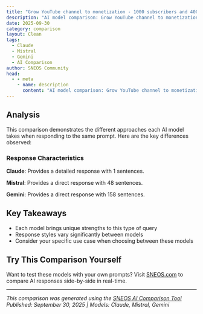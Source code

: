 ```yaml
---
title: "Grow YouTube channel to monetization - 1000 subscribers and 4000 hours"
description: "AI model comparison: Grow YouTube channel to monetization - 1000 subscribers and 4000 hours..."
date: 2025-09-30
category: comparison
layout: Clean
tags:
  - Claude
  - Mistral
  - Gemini
  - AI Comparison
author: SNEOS Community
head:
  - - meta
    - name: description
      content: "AI model comparison: Grow YouTube channel to monetization - 1000 subscribers and 4000 hours..."
---
```


<ChatComparison
  title="Grow YouTube channel to monetization - 1000 subscribers and 4000 hours"
  prompt="Grow YouTube channel to monetization - 1000 subscribers and 4000 hours"
  :responses='{
    "Claude": "Here\u0027s a strategic roadmap to reach YouTube monetization requirements:\n\n## Content Strategy\n\n**Define Your Niche**\n- Pick a specific topic you\u0027re passionate about\n- Research what\u0027s trending in your area of expertise\n- Create content that solves problems or entertains consistently\n\n**Content Planning**\n- Upload 2-3 times per week minimum\n- Batch create content to maintain consistency\n- Mix evergreen content with trending topics\n- Create series/playlists to increase watch time\n\n## Optimize for Discovery\n\n**SEO Basics**\n- Research keywords using TubeBuddy or VidIQ\n- Write compelling titles (under 60 characters)\n- Create detailed descriptions with keywords\n- Use 10-15 relevant tags\n- Design eye-catching thumbnails\n\n**Engagement Tactics**\n- Hook viewers in first 15 seconds\n- Ask questions to encourage comments\n- Use cards and end screens to promote other videos\n- Respond to comments within first few hours\n\n## Build Watch Time (4,000 hours)\n\n**Longer Content**\n- Aim for 8\u002B minute videos when possible\n- Create in-depth tutorials or discussions\n- Use storytelling to keep viewers engaged\n- Add chapters for better user experience\n\n**Playlist Strategy**\n- Group related videos together\n- Use compelling playlist titles\n- Auto-play feature increases total watch time\n\n## Grow Subscribers (1,000)\n\n**Community Building**\n- Post regularly on Community tab (when available)\n- Create subscriber-only content\n- Ask viewers to subscribe at natural points\n- Collaborate with similar-sized creators\n\n**Cross-Platform Promotion**\n- Share on social media platforms\n- Create YouTube Shorts for additional exposure\n- Engage in relevant Facebook groups/Reddit communities\n- Email list promotion if available\n\n## Timeline Expectations\n\n**Realistic Goals:**\n- Small channels: 6-18 months typically\n- Consistent posting: 2-3x per week minimum\n- Quality over quantity always wins\n\n**Track Progress:**\n- Monitor YouTube Analytics weekly\n- Focus on audience retention metrics\n- Adjust strategy based on what content performs best\n\n## Quick Wins\n\n- Create YouTube Shorts (they can go viral faster)\n- Jump on trending topics in your niche\n- Collaborate with other creators\n- Optimize old videos with better titles/thumbnails\n- Engage actively with your existing community\n\nWould you like me to elaborate on any specific aspect of growing your channel?",
    "Mistral": "Growing a YouTube channel to meet the monetization requirements of 1,000 subscribers and 4,000 watch hours can be a challenging but rewarding process. Here are some strategies to help you achieve these goals:\n\n### 1. **Content Strategy**\n- **Consistent Uploads:** Aim to upload videos on a consistent schedule, whether it\u0027s daily, weekly, or bi-weekly. Consistency helps build an audience.\n- **High-Quality Content:** Ensure your videos are well-produced with good audio and video quality. Invest in basic equipment if necessary.\n- **Engaging Topics:** Choose topics that are relevant and interesting to your target audience. Research trending topics and keywords.\n- **SEO Optimization:** Use relevant keywords in your video titles, descriptions, and tags to improve discoverability.\n\n### 2. **Audience Engagement**\n- **Interact with Viewers:** Respond to comments on your videos and engage with your audience on social media.\n- **Calls to Action:** Encourage viewers to like, comment, share, and subscribe. Use end screens and cards to promote other videos.\n- **Community Posts:** Use YouTube\u0027s Community tab to post updates, polls, and other engaging content.\n\n### 3. **Promotion and Marketing**\n- **Social Media:** Promote your videos on other social media platforms like Instagram, Facebook, Twitter, and TikTok.\n- **Collaborations:** Collaborate with other YouTubers in your niche to reach a wider audience.\n- **Email Marketing:** Build an email list and send out newsletters with updates and new video releases.\n- **Paid Advertising:** Consider using paid ads on platforms like Google Ads or Facebook Ads to reach a larger audience.\n\n### 4. **Analytics and Feedback**\n- **YouTube Analytics:** Use YouTube Analytics to understand what\u0027s working and what\u0027s not. Pay attention to metrics like watch time, audience retention, and viewer demographics.\n- **Feedback:** Ask for feedback from your audience and be open to making changes based on their suggestions.\n\n### 5. **Community Building**\n- **Engage with Comments:** Respond to comments on your videos and engage with your audience.\n- **Live Streams:** Use live streams to interact with your audience in real-time.\n- **Community Building:** Create a sense of community among your viewers by encouraging interaction and discussion.\n\n### 6. **Optimize for Watch Time**\n- **Longer Videos:** Consider making longer videos (10\u002B minutes) to increase watch time.\n- **Playlists:** Create playlists to keep viewers watching more of your content.\n- **Engaging Content:** Ensure your content is engaging from start to finish to keep viewers watching.\n\n### 7. **Monetization Preparation**\n- **AdSense Account:** Set up an AdSense account in advance so you\u0027re ready to monetize once you meet the requirements.\n- **Compliance:** Ensure your content complies with YouTube\u0027s community guidelines and terms of service.\n\n### 8. **Patience and Persistence**\n- **Stay Consistent:** Growing a YouTube channel takes time and consistency. Don\u0027t get discouraged if growth is slow.\n- **Adapt and Improve:** Continuously adapt your strategy based on what\u0027s working and what\u0027s not.\n\n### 9. **Diversify Content**\n- **Variety:** Offer a variety of content types (e.g., tutorials, reviews, vlogs, Q\u0026A sessions) to keep your audience engaged.\n- **Trends:** Stay updated with current trends and incorporate them into your content.\n\n### 10. **Networking**\n- **Join Communities:** Join YouTube communities and forums related to your niche to network with other creators.\n- **Attend Events:** Participate in YouTube events and meetups to connect with other creators and learn from their experiences.\n\nBy implementing these strategies, you can steadily grow your YouTube channel and reach the monetization threshold of 1,000 subscribers and 4,000 watch hours. Good luck!",
    "Gemini": "Okay, let\u0027s break down how to grow your YouTube channel to reach the monetization threshold of 1,000 subscribers and 4,000 valid public watch hours within the past 12 months. This is a marathon, not a sprint, so patience, consistency, and continuous improvement are key!\n\n**I. Planning \u0026 Strategy:**\n\n*   **1. Niche Down \u0026 Define Your Audience:**\n    *   **What are you passionate about?**  What do you genuinely enjoy creating content around? Your passion will shine through and make it easier to stay consistent.\n    *   **Who is your ideal viewer?**  Age, interests, problems they face, what they search for on YouTube?  The more specific you are, the better you can tailor your content.\n    *   **What problem do you solve for your audience?**  Do you entertain, educate, inform, inspire, or offer a unique perspective?\n    *   **Niche down:** Instead of just \u0022gaming,\u0022 try \u0022strategy games for beginners\u0022 or \u0022indie game reviews.\u0022 This helps you target a specific audience and appear in relevant searches.\n\n*   **2. Keyword Research is Critical:**\n    *   **YouTube Search Bar:**  Type in broad topics related to your niche. Pay attention to the suggested searches that appear.  These are what people are *actually* searching for.\n    *   **Google Keyword Planner:** Use this free tool (requires a Google Ads account) to research search volume for different keywords and find related keywords.\n    *   **TubeBuddy or VidIQ:** These are paid tools that offer more advanced keyword research, competitor analysis, and SEO optimization features.  They can be very valuable, especially in competitive niches.\n    *   **Keywords Everywhere:**  A free browser extension that shows search volume data directly on YouTube and Google search results.\n    *   **Focus on long-tail keywords:**  These are longer, more specific phrases (e.g., \u0022best budget gaming laptop for under $500\u0022). They often have less competition and can attract a more targeted audience.\n\n*   **3. Content Pillars \u0026 Content Calendar:**\n    *   **Content Pillars:** These are your main topic areas.  For example, if your niche is \u0022beginner gardening,\u0022 your pillars might be: \u0022planting,\u0022 \u0022watering,\u0022 \u0022pest control,\u0022 \u0022soil,\u0022 and \u0022tools.\u0022\n    *   **Content Calendar:**  Plan out your video ideas for the next month (or even longer).  This helps you stay organized, consistent, and ensures you\u0027re covering a variety of topics within your pillars.  A simple spreadsheet or Google Calendar works well.\n    *   **Balance Evergreen and Trending Content:** Evergreen content (tutorials, reviews, guides) has long-term value. Trending content can give you a short-term boost.\n    *   **Repurpose Content:**  Turn a long video into shorter clips for social media.  Turn a tutorial into a blog post.  Get the most out of your efforts.\n\n*   **4. Analyze Competitors:**\n    *   **Identify successful channels in your niche:**  What are they doing well?  What topics do they cover?  How do they engage with their audience?\n    *   **Don\u0027t copy, but learn:**  Use their success as inspiration.  Identify gaps in their content or ways you can offer a unique perspective.\n    *   **Pay attention to their thumbnails, titles, and descriptions:**  What makes them effective?\n    *   **Use tools like Social Blade to track their subscriber growth and view counts.**\n\n**II. Creating High-Quality Content:**\n\n*   **1. Video Production:**\n    *   **Audio is critical:**  Invest in a decent microphone (even a lavalier mic is better than your laptop\u0027s built-in mic).  Minimize background noise.\n    *   **Good lighting:**  Natural light is best.  If you\u0027re filming indoors, use softboxes or ring lights.\n    *   **Clear and steady video:**  Use a tripod or stabilizer.  Shoot in 1080p or 4K if possible.\n    *   **Engaging visuals:**  Use B-roll footage, screen recordings, animations, and graphics to keep viewers interested.\n    *   **Edit your videos:**  Cut out dead air, add transitions, and create a polished final product.  DaVinci Resolve (free) is a great option for video editing.\n\n*   **2. Compelling Content:**\n    *   **Hook viewers in the first 15 seconds:**  Tell them what the video is about and why they should keep watching.\n    *   **Deliver on your promise:**  Provide valuable information, entertainment, or whatever you promised in the title and thumbnail.\n    *   **Keep it concise:**  Respect your viewers\u0027 time.  Get to the point.\n    *   **Call to action:**  Ask viewers to like, comment, subscribe, and share your video.  Direct them to other videos on your channel.\n\n*   **3. Optimizing Your Videos (SEO):**\n    *   **Title:**  Include your main keyword.  Make it engaging and click-worthy. Keep it under 60 characters.\n    *   **Description:**  Write a detailed description that includes relevant keywords.  The first few sentences are the most important.  Include links to related videos, your social media, and other relevant resources.\n    *   **Tags:**  Use a variety of relevant keywords and phrases.  Use tools like TubeBuddy or VidIQ to find related tags.\n    *   **Thumbnails:**  Create custom thumbnails that are visually appealing and represent the content of your video.  Use bright colors, clear text, and eye-catching images.  Consistency is key.\n    *   **Closed Captions (CC):**  Adding captions can improve accessibility and help your videos rank higher in search.  YouTube can automatically generate captions, but it\u0027s best to review and edit them for accuracy.\n    *   **Cards and End Screens:** Use these to promote other videos and encourage viewers to subscribe.\n\n**III. Promotion \u0026 Engagement:**\n\n*   **1. Promote on Social Media:**\n    *   **Share your videos on all relevant social media platforms:**  Facebook, Twitter, Instagram, TikTok, etc.\n    *   **Tailor your content to each platform:**  Don\u0027t just post the same link everywhere.\n    *   **Engage with your followers:**  Respond to comments and messages.\n    *   **Use relevant hashtags.**\n    *   **Consider cross-promotion with other creators in your niche.**\n\n*   **2. Engage with Your Audience:**\n    *   **Respond to comments promptly:**  Show your viewers that you appreciate their feedback.\n    *   **Ask questions and encourage discussion:**  Create a community around your channel.\n    *   **Run contests and giveaways to incentivize engagement.**\n    *   **Create polls and Q\u0026A videos based on viewer questions.**\n    *   **Acknowledge comments/suggestions in your videos.**\n\n*   **3. Collaborate with Other YouTubers:**\n    *   **Find creators in your niche with a similar audience size.**\n    *   **Collaborate on videos, shoutouts, or guest appearances.**\n    *   **Cross-promote each other\u0027s channels.**\n\n*   **4. YouTube Analytics:**\n    *   **Track your progress:**  Use YouTube Analytics to see what\u0027s working and what\u0027s not.\n    *   **Pay attention to key metrics:**  Watch time, average view duration, audience retention, traffic sources, and demographics.\n    *   **Adjust your strategy based on the data:**  If a particular type of video is performing well, create more of that type of content.  If a video has low audience retention, figure out why and improve your editing or content.\n    *   **Optimize for Watch Time:** YouTube rewards channels with high watch time.  Keep people watching your videos for as long as possible.\n\n*   **5. Playlists:**\n    *   **Organize your videos into playlists by topic.**\n    *   **This encourages viewers to watch multiple videos in a row.**\n    *   **Optimize your playlist titles and descriptions with relevant keywords.**\n\n*   **6. Live Streams:**\n    *   **Live streams are a great way to engage with your audience in real-time.**\n    *   **Answer questions, demonstrate techniques, or just chat with your viewers.**\n    *   **Promote your live streams in advance.**\n    *   **Save your live streams as videos on your channel.**\n\n**IV. Building a Subscriber Base:**\n\n*   **1. Consistency:**  Upload videos on a regular schedule.  This tells viewers when to expect new content and encourages them to subscribe.\n*   **2. Quality over Quantity:**  Focus on creating high-quality videos that provide value to your audience.\n*   **3. Call to Action:**  Ask viewers to subscribe at the beginning and end of your videos.\n*   **4. Engage with Your Community:**  Respond to comments and messages.  Show your viewers that you care about them.\n*   **5. Create a Channel Trailer:**  This is a short video that introduces your channel to new viewers.\n\n**V. Key Takeaways for Reaching Monetization:**\n\n*   **Patience:** It takes time and effort to build a successful YouTube channel. Don\u0027t get discouraged if you don\u0027t see results immediately.\n*   **Consistency:** Upload videos on a regular schedule.\n*   **Quality:** Focus on creating high-quality content that provides value to your audience.\n*   **Engagement:** Interact with your audience and build a community around your channel.\n*   **SEO:** Optimize your videos for search.\n*   **Promotion:** Promote your videos on social media and other platforms.\n*   **Analysis:** Track your progress and adjust your strategy as needed.\n*   **Passion:** Love what you do! Your enthusiasm will shine through and attract viewers.\n*   **Don\u0027t Buy Subscribers/Watch Time:** This is against YouTube\u0027s terms of service and can get your channel penalized or even terminated.  It\u0027s also ineffective, as bought subscribers are unlikely to engage with your content.\n*   **Review YouTube\u0027s Monetization Policies:** Make sure your content complies with YouTube\u0027s policies on copyright, community guidelines, and advertiser-friendly content.\n\n**Example Strategy in Action (Gaming Niche):**\n\nLet\u0027s say you want to focus on \u0022Beginner-Friendly Strategy Games.\u0022\n\n1.  **Keyword Research:**  You discover keywords like \u0022best strategy games for beginners,\u0022 \u0022easy strategy games to learn,\u0022 \u0022beginner guide to [game title],\u0022 \u0022strategy games for casual gamers.\u0022\n2.  **Content Calendar:**\n    *   Week 1:  Video - \u0022Top 5 Strategy Games for Beginners (Easy to Learn!)\u0022  (Thumbnail:  Game title logos with \u0022Beginner Friendly\u0022)\n    *   Week 2:  Video - \u0022[Game Title] Beginner\u0027s Guide - Tips \u0026 Tricks for New Players\u0022 (Thumbnail:  In-game action shot with text \u0022Beginner Guide\u0022)\n    *   Week 3:  Video - \u0022How to Improve Your Strategy Game Skills - Simple Tips\u0022 (Thumbnail: Before/After gameplay screenshot)\n    *   Week 4:  Video - \u0022Strategy Game Mistakes Beginners Make (and How to Avoid Them!)\u0022 (Thumbnail: Red X over a common mistake)\n3.  **Promotion:** Share each video on gaming forums, Reddit (relevant subreddits), Discord servers, and your own social media accounts. Engage in discussions.  Use relevant hashtags like #strategygames #gaming #beginnergaming.\n4.  **Engagement:**  Respond to comments on your videos.  Ask viewers what games they\u0027d like to see covered.  Run a poll asking which strategy game they\u0027re struggling with the most.\n5.  **Collaboration:**  Reach out to smaller YouTubers who cover similar games and propose a collaboration video (e.g., \u0022Co-op Gameplay:  Beginner Tips\u0022 or \u0022Two Beginners Play [Game Title]\u0022).\n\nBy consistently creating valuable content, optimizing your videos for search, engaging with your audience, and promoting your channel, you can steadily grow your subscriber base and watch time and eventually reach the monetization threshold. Good luck!\n"
  }'
  published-date="17:15"
/>

## Analysis

This comparison demonstrates the different approaches each AI model takes when responding to the same prompt. Here are the key differences observed:

### Response Characteristics

**Claude**: Provides a detailed response with 1 sentences. 

**Mistral**: Provides a direct response with 48 sentences. 

**Gemini**: Provides a direct response with 158 sentences. 

## Key Takeaways

- Each model brings unique strengths to this type of query
- Response styles vary significantly between models
- Consider your specific use case when choosing between these models

## Try This Comparison Yourself

Want to test these models with your own prompts? Visit [SNEOS.com](https://sneos.com) to compare AI responses side-by-side in real-time.

---

*This comparison was generated using the [SNEOS AI Comparison Tool](https://sneos.com)*
*Published: September 30, 2025 | Models: Claude, Mistral, Gemini*

